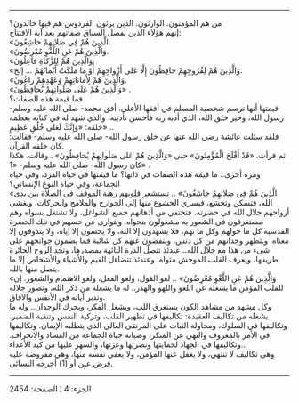 ------------------------------------------------------------------------

من هم المؤمنون. الوارثون. الذين يرثون الفردوس هم فيها خالدون؟  
إنهم هؤلاء الذين يفصل السياق صفاتهم بعد آية الافتتاح:  
«الَّذِينَ هُمْ فِي صَلاتِهِمْ خاشِعُونَ.  
«وَالَّذِينَ هُمْ عَنِ اللَّغْوِ مُعْرِضُونَ.  
«وَالَّذِينَ هُمْ لِلزَّكاةِ فاعِلُونَ.  
«وَالَّذِينَ هُمْ لِفُرُوجِهِمْ حافِظُونَ إِلَّا عَلى أَزْواجِهِمْ أَوْ ما مَلَكَتْ أَيْمانُهُمْ ... إلخ.  
«وَالَّذِينَ هُمْ لِأَماناتِهِمْ وَعَهْدِهِمْ راعُونَ.  
«وَالَّذِينَ هُمْ عَلى صَلَواتِهِمْ يُحافِظُونَ» .  
فما قيمة هذه الصفات؟  
قيمتها أنها ترسم شخصية المسلم في أفقها الأعلى. أفق محمد- صلى الله عليه
وسلم- رسول الله، وخير خلق الله، الذي أدبه ربه فأحسن تأديبه، والذي شهد له
في كتابه بعظمة خلقه: «وَإِنَّكَ لَعَلى خُلُقٍ عَظِيمٍ» ..  
فلقد سئلت عائشة رضي الله عنها عن خلق رسول الله- صلى الله عليه وسلم-
فقالت: كان خلقه القرآن.  
ثم قرأت. «قَدْ أَفْلَحَ الْمُؤْمِنُونَ» حتى «وَالَّذِينَ هُمْ عَلى صَلَواتِهِمْ يُحافِظُونَ» . وقالت.
هكذا كان رسول الله- صلى الله عليه وسلم- «1» .  
ومرة أخرى.. ما قيمة هذه الصفات في ذاتها؟ ما قيمتها في حياة الفرد، وفي
حياة الجماعة، وفي حياة النوع الإنساني؟  
«الَّذِينَ هُمْ فِي صَلاتِهِمْ خاشِعُونَ» .. تستشعر قلوبهم رهبة الموقف في الصلاة بين
يدي الله، فتسكن وتخشع، فيسري الخشوع منها إلى الجوارح والملامح والحركات.
ويغشى أرواحهم جلال الله في حضرته، فتختفي من أذهانهم جميع الشواغل، ولا
تشتغل بسواه وهم مستغرقون في الشعور به مشغولون بنجواه. ويتوارى عن حسهم في
تلك الحضرة القدسية كل ما حولهم وكل ما بهم، فلا يشهدون إلا الله، ولا
يحسون إلا إياه، ولا يتذوقون إلا معناه. ويتطهر وجدانهم من كل دنس، وينفضون
عنهم كل شائبة فما يضمون جوانحهم على شيء من هذا مع جلال الله.. عندئذ تتصل
الذرة التائهة بمصدرها، وتجد الروح الحائرة طريقها، ويعرف القلب الموحش
مثواه. وعندئذ تتضاءل القيم والأشياء والأشخاص إلا ما يتصل منها بالله.  
«وَالَّذِينَ هُمْ عَنِ اللَّغْوِ مُعْرِضُونَ» .. لغو القول، ولغو الفعل، ولغو الاهتمام
والشعور. إن للقلب المؤمن ما يشغله عن اللغو واللهو والهذر.. له ما يشغله
من ذكر الله، وتصور جلاله وتدبر آياته في الأنفس والآفاق.  
وكل مشهد من مشاهد الكون يستغرق اللب، ويشغل الفكر، ويحرك الوجدان.. وله ما
يشغله من تكاليف العقيدة: تكاليفها في تطهير القلب، وتزكية النفس وتنقية
الضمير. وتكاليفها في السلوك، ومحاولة الثبات على المرتقى العالي الذي
يتطلبه الإيمان. وتكاليفها في الأمر بالمعروف والنهي عن المنكر، وصيانة
حياة الجماعة من الفساد والانحراف. وتكاليفها في الجهاد لحمايتها ونصرتها
وعزتها، والسهر عليها من كيد الأعداء..  
وهي تكاليف لا تنتهي، ولا يغفل عنها المؤمن، ولا يعفي نفسه منها، وهي
مفروضة عليه فرض عين أو (1) أخرجه النسائي.

------------------------------------------------------------------------

الجزء: 4 ¦ الصفحة: 2454
